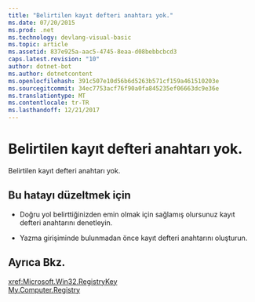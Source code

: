 ```yaml
---
title: "Belirtilen kayıt defteri anahtarı yok."
ms.date: 07/20/2015
ms.prod: .net
ms.technology: devlang-visual-basic
ms.topic: article
ms.assetid: 837e925a-aac5-4745-8eaa-d08bebbcbcd3
caps.latest.revision: "10"
author: dotnet-bot
ms.author: dotnetcontent
ms.openlocfilehash: 391c507e10d56b6d5263b571cf159a461510203e
ms.sourcegitcommit: 34ec7753acf76f90a0fa845235ef06663dc9e36e
ms.translationtype: MT
ms.contentlocale: tr-TR
ms.lasthandoff: 12/21/2017
---
```

# <a name="specified-registry-key-does-not-exist"></a>Belirtilen kayıt defteri anahtarı yok.
Belirtilen kayıt defteri anahtarı yok.  
  
## <a name="to-correct-this-error"></a>Bu hatayı düzeltmek için  
  
-   Doğru yol belirttiğinizden emin olmak için sağlamış olursunuz kayıt defteri anahtarını denetleyin.  
  
-   Yazma girişiminde bulunmadan önce kayıt defteri anahtarını oluşturun.  
  
## <a name="see-also"></a>Ayrıca Bkz.  
 <xref:Microsoft.Win32.RegistryKey>  
 [My.Computer.Registry](xref:Microsoft.VisualBasic.MyServices.RegistryProxy)  

